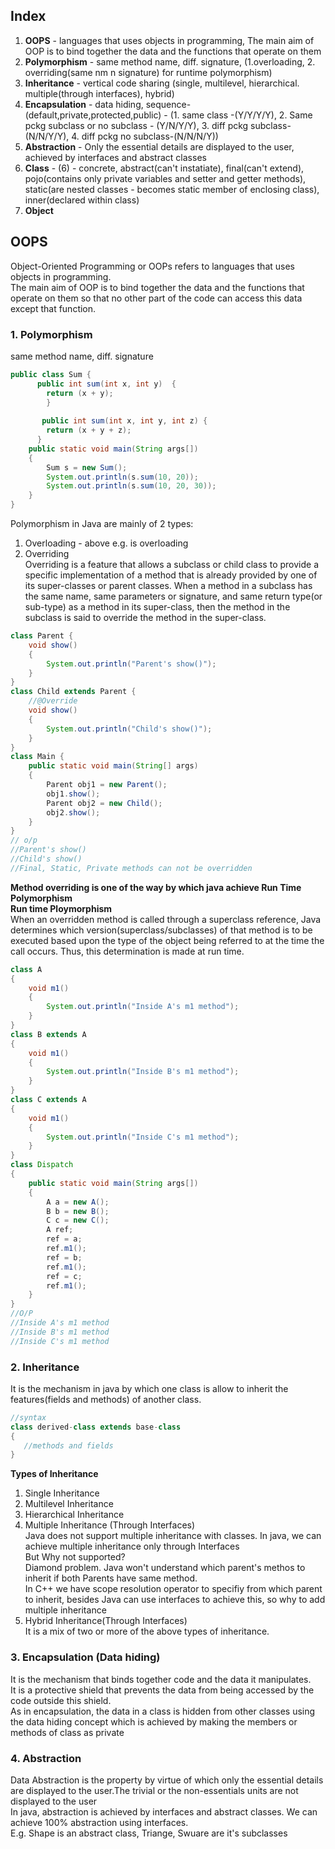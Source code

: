 ## Index
1. **OOPS** - languages that uses objects in programming, The main aim of OOP is to bind together the data and the functions that operate on them
2. **Polymorphism** - same method name, diff. signature, (1.overloading, 2. overriding(same nm n signature) for runtime polymorphism)
3. **Inheritance** - vertical code sharing (single, multilevel, hierarchical. multiple(through interfaces), hybrid)
4. **Encapsulation** - data hiding, sequence-(default,private,protected,public) - (1. same class -(Y/Y/Y/Y), 2. Same pckg subclass or no subclass - (Y/N/Y/Y), 3. diff pckg subclass-(N/N/Y/Y), 4. diff pckg no subclass-(N/N/N/Y))
5. **Abstraction** - Only the essential details are displayed to the user,  achieved by interfaces and abstract classes
6. **Class** - (6) - concrete, abstract(can't instatiate), final(can't extend), pojo(contains only private variables and setter and getter methods), static(are nested classes - becomes static member of enclosing class), inner(declared within class)
7. **Object**

## OOPS
Object-Oriented Programming or OOPs refers to languages that uses objects in programming.  
The main aim of OOP is to bind together the data and the functions that operate on them so that no other part of the code can access this data except that function.  

### 1. Polymorphism
same method name, diff. signature
```java
public class Sum { 
      public int sum(int x, int y)  { 
        return (x + y); 
    	} 
    
       public int sum(int x, int y, int z) { 
        return (x + y + z); 
      } 
    public static void main(String args[]) 
    { 
        Sum s = new Sum(); 
        System.out.println(s.sum(10, 20)); 
        System.out.println(s.sum(10, 20, 30)); 
    } 
} 
```
Polymorphism in Java are mainly of 2 types:  
1. Overloading - above e.g. is overloading
2. Overriding  
Overriding is a feature that allows a subclass or child class to provide a specific implementation of a method that is already provided by one of its super-classes or parent classes. When a method in a subclass has the same name, same parameters or signature, and same return type(or sub-type) as a method in its super-class, then the method in the subclass is said to override the method in the super-class.  
```java
class Parent { 
    void show() 
    { 
        System.out.println("Parent's show()"); 
    } 
} 
class Child extends Parent { 
    //@Override
    void show() 
    { 
        System.out.println("Child's show()"); 
    } 
}  
class Main { 
    public static void main(String[] args) 
    { 
        Parent obj1 = new Parent(); 
        obj1.show(); 
        Parent obj2 = new Child(); 
        obj2.show(); 
    } 
} 
// o/p
//Parent's show()
//Child's show()
//Final, Static, Private methods can not be overridden
```

**Method overriding is one of the way by which java achieve Run Time Polymorphism**  
**Run time Ploymorphism**  
When an overridden method is called through a superclass reference, Java determines which version(superclass/subclasses) of that method is to be executed based upon the type of the object being referred to at the time the call occurs. Thus, this determination is made at run time.  
```java
class A 
{ 
    void m1() 
    { 
        System.out.println("Inside A's m1 method"); 
    } 
}   
class B extends A 
{ 
    void m1() 
    { 
        System.out.println("Inside B's m1 method"); 
    } 
} 
class C extends A 
{ 
    void m1() 
    { 
        System.out.println("Inside C's m1 method"); 
    } 
} 
class Dispatch 
{ 
    public static void main(String args[]) 
    { 
        A a = new A(); 
        B b = new B(); 
        C c = new C(); 
        A ref; 
        ref = a; 
        ref.m1(); 
        ref = b; 
        ref.m1(); 
        ref = c; 
        ref.m1(); 
    } 
} 
//O/P
//Inside A's m1 method
//Inside B's m1 method
//Inside C's m1 method
```
### 2. Inheritance
It is the mechanism in java by which one class is allow to inherit the features(fields and methods) of another class.  
```java
//syntax
class derived-class extends base-class  
{  
   //methods and fields  
} 
```
**Types of Inheritance**  
1. Single Inheritance
2. Multilevel Inheritance
3. Hierarchical Inheritance 
4. Multiple Inheritance (Through Interfaces)  
Java does not support multiple inheritance with classes. In java, we can achieve multiple inheritance only through Interfaces  
But Why not supported?  
Diamond problem. Java won't understand which parent's methos to inherit if both Parents have same method.  
In C++ we have scope resolution operator to specifiy from which parent to inherit, besides Java can use interfaces to achieve this, so why to add multiple inheritance  
5. Hybrid Inheritance(Through Interfaces)  
It is a mix of two or more of the above types of inheritance.  

### 3. Encapsulation (Data hiding)
It is the mechanism that binds together code and the data it manipulates.  
It is a protective shield that prevents the data from being accessed by the code outside this shield.  
As in encapsulation, the data in a class is hidden from other classes using the data hiding concept which is achieved by making the members or methods of class as private  

### 4. Abstraction
Data Abstraction is the property by virtue of which only the essential details are displayed to the user.The trivial or the non-essentials units are not displayed to the user  
In java, abstraction is achieved by interfaces and abstract classes. We can achieve 100% abstraction using interfaces.  
E.g. Shape is an abstract class, Triange, Swuare are it's subclasses  

